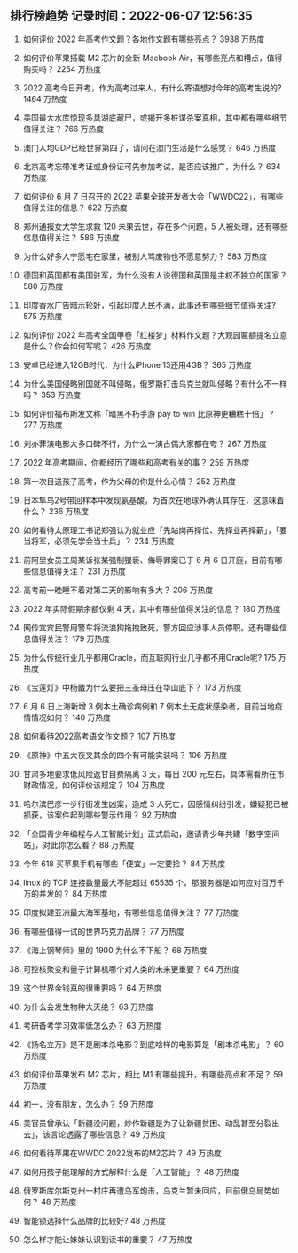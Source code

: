 
## 排行榜趋势 记录时间：2022-06-07 12:56:35
  
  1. 如何评价 2022 年高考作文题？各地作文题有哪些亮点？ 3938 万热度
    
  2. 如何评价苹果搭载 M2 芯片的全新 Macbook Air，有哪些亮点和槽点，值得购买吗？ 2254 万热度
    
  3. 2022 高考今日开考，作为高考过来人，有什么寄语想对今年的高考生说的? 1464 万热度
    
  4. 美国最大水库惊现多具湖底藏尸，或揭开多桩谋杀案真相，其中都有哪些细节值得关注？ 766 万热度
    
  5. 澳门人均GDP已经世界第四了，请问在澳门生活是什么感觉？ 646 万热度
    
  6. 北京高考忘带准考证或身份证可先参加考试，是否应该推广，为什么？ 634 万热度
    
  7. 如何评价 6 月 7 日召开的 2022 苹果全球开发者大会「WWDC22」，有哪些值得关注的信息？ 622 万热度
    
  8. 郑州通报女大学生求救 120 未果去世，存在多个问题，5 人被处理，还有哪些信息值得关注？ 586 万热度
    
  9. 为什么好多人宁愿宅在家里，被别人骂废物也不愿意努力？ 583 万热度
    
  10. 德国和英国都有美国驻军，为什么没有人说德国和英国是主权不独立的国家？ 580 万热度
    
  11. 印度香水广告暗示轮奸，引起印度人民不满，此事还有哪些细节值得关注? 575 万热度
    
  12. 如何评价 2022 年高考全国甲卷「红楼梦」材料作文题？大观园匾额提名立意是什么？你会如何写呢？ 426 万热度
    
  13. 安卓已经进入12GB时代，为什么iPhone 13还用4GB？ 365 万热度
    
  14. 为什么美国侵略别国就不叫侵略，俄罗斯打击乌克兰就叫侵略？有什么不一样吗？ 353 万热度
    
  15. 如何评价福布斯发文称「暗黑不朽手游 pay to win 比原神更糟糕十倍」？ 277 万热度
    
  16. 刘亦菲演电影大多口碑不行，为什么一演古偶大家都在夸？ 267 万热度
    
  17. 2022 年高考期间，你都经历了哪些和高考有关的事？ 259 万热度
    
  18. 第一次目送孩子高考，作为父母的你是什么心情？ 252 万热度
    
  19. 日本隼鸟2号带回样本中发现氨基酸，为首次在地球外确认其存在，这意味着什么？ 236 万热度
    
  20. 如何看待太原理工书记郑强认为就业应「先站岗再择位、先择业再择薪」，「要当将军，必须先学会当士兵」？ 234 万热度
    
  21. 前阿里女员工周某诉张某强制猥亵、侮辱罪案已于 6 月 6 日开庭，目前有哪些信息值得关注？ 231 万热度
    
  22. 高考前一晚睡不着对第二天的影响有多大？ 206 万热度
    
  23. 2022 年实际假期余额仅剩 4 天，其中有哪些值得关注的信息？ 180 万热度
    
  24. 网传宜宾民警用警车将流浪狗拖拽致死，警方回应涉事人员停职。还有哪些信息值得关注？ 179 万热度
    
  25. 为什么传统行业几乎都用Oracle，而互联网行业几乎都不用Oracle呢? 175 万热度
    
  26. 《宝莲灯》中杨戬为什么要把三圣母压在华山底下？ 173 万热度
    
  27. 6 月 6 日上海新增 3 例本土确诊病例和 7 例本土无症状感染者，目前当地疫情情况如何？ 140 万热度
    
  28. 如何看待2022高考语文作文题？ 107 万热度
    
  29. 《原神》中五大夜叉其余的四个有可能实装吗？ 106 万热度
    
  30. 甘肃多地要求低风险返甘自费隔离 3 天，每日 200 元左右，具体需看所在市财政情况，如何评价该规定？ 104 万热度
    
  31. 哈尔滨巴彦一步行街发生凶案，造成 3 人死亡，因感情纠纷引发，嫌疑犯已被抓获，该案件起到哪些警示作用？ 92 万热度
    
  32. 「全国青少年编程与人工智能计划」正式启动，邀请青少年共建「数字空间站」，对此你怎么看？ 88 万热度
    
  33. 今年 618 买苹果手机有哪些「便宜」一定要捡？ 84 万热度
    
  34. linux 的 TCP 连接数量最大不能超过 65535 个，那服务器是如何应对百万千万的并发的？ 84 万热度
    
  35. 印度拟建亚洲最大海军基地，有哪些信息值得关注？ 77 万热度
    
  36. 有哪些值得一试的世界巧克力品牌？ 77 万热度
    
  37. 《海上钢琴师》里的 1900 为什么不下船？ 68 万热度
    
  38. 可控核聚变和量子计算机哪个对人类的未来更重要？ 64 万热度
    
  39. 这个世界金钱真的很重要吗？ 64 万热度
    
  40. 为什么会发生物种大灭绝？ 63 万热度
    
  41. 考研备考学习效率低怎么办？ 63 万热度
    
  42. 《扬名立万》是不是剧本杀电影？到底啥样的电影算是「剧本杀电影」？ 60 万热度
    
  43. 如何评价苹果发布 M2 芯片，相比 M1 有哪些提升，有哪些亮点和不足？ 59 万热度
    
  44. 初一，没有朋友，怎么办？ 59 万热度
    
  45. 美官员曾承认「新疆没问题，炒作新疆是为了让新疆贫困、动乱甚至分裂出去」，该言论透露了哪些信息？ 49 万热度
    
  46. 如何看待苹果在WWDC 2022发布的M2芯片？ 49 万热度
    
  47. 如何用孩子能理解的方式解释什么是「人工智能」？ 48 万热度
    
  48. 俄罗斯库尔斯克州一村庄再遭乌军炮击，乌克兰暂未回应，目前俄乌局势如何？ 48 万热度
    
  49. 智能锁选择什么品牌的比较好? 48 万热度
    
  50. 怎么样才能让妹妹认识到读书的重要？ 47 万热度
    